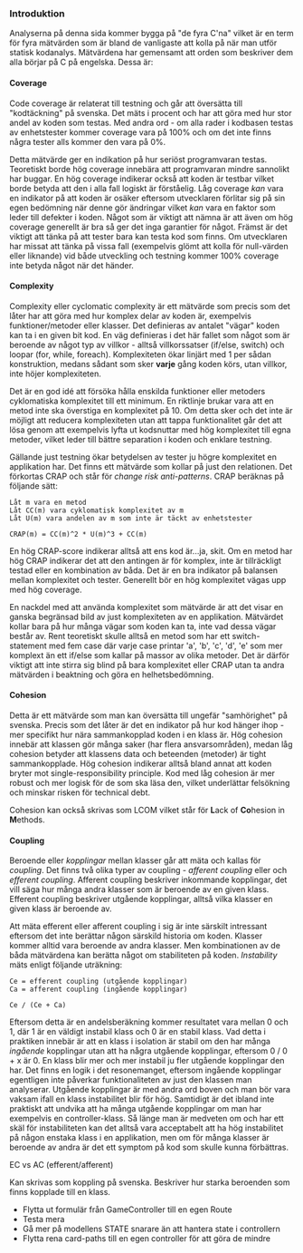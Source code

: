 ### Introduktion
Analyserna på denna sida kommer bygga på "de fyra C'na" vilket är en term för fyra mätvärden som är bland de 
vanligaste att kolla på när man utför statisk kodanalys. Mätvärdena har gemensamt att orden som beskriver dem alla 
börjar på C på engelska. Dessa är:

#### Coverage
Code coverage är relaterat till testning och går att översätta till "kodtäckning" på svenska. Det mäts i procent och 
har att göra med hur stor andel av koden som testas. Med andra ord - om alla rader i kodbasen testas av enhetstester 
kommer coverage vara på 100% och om det inte finns några tester alls kommer den vara på 0%.

Detta mätvärde ger en indikation på hur seriöst programvaran testas. Teoretiskt borde hög coverage innebära att 
programvaran mindre sannolikt har buggar. En hög coverage indikerar också att koden är testbar vilket borde betyda 
att den i alla fall logiskt är förståelig. Låg coverage *kan* vara en indikator på att koden är osäker eftersom 
utvecklaren förlitar sig på sin egen bedömning när denne gör ändringar vilket *kan* vara en faktor som leder till 
defekter i koden. Något som är viktigt att nämna är att även om hög coverage generellt är bra så ger det inga 
garantier för något. Främst är det viktigt att tänka på att tester bara kan testa kod som finns. Om utvecklaren har 
missat att tänka på vissa fall (exempelvis glömt att kolla för null-värden eller liknande) vid både utveckling och 
testning kommer 100% coverage inte betyda något när det händer.

#### Complexity
Complexity eller cyclomatic complexity är ett mätvärde som precis som det låter har att göra med hur komplex delar 
av koden är, exempelvis funktioner/metoder eller klasser. Det definieras av antalet "vägar" koden kan ta i en given 
bit kod. En väg definieras i det här fallet som något som är beroende av något typ av villkor - alltså villkorssatser 
(if/else, switch) och loopar (for, while, foreach). Komplexiteten ökar linjärt med 1 per sådan konstruktion, medans 
sådant som sker **varje** gång koden körs, utan villkor, inte höjer komplexiteten.

Det är en god idé att försöka hålla enskilda funktioner eller metoders cyklomatiska komplexitet till ett minimum. En 
riktlinje brukar vara att en metod inte ska överstiga en komplexitet på 10. Om detta sker och det inte är möjligt 
att reducera komplexiteten utan att tappa funktionalitet går det att lösa genom att exempelvis lyfta ut kodsnuttar med 
hög komplexitet till egna metoder, vilket leder till bättre separation i koden och enklare testning. 

Gällande just testning ökar betydelsen av tester ju högre komplexitet en applikation har. Det finns ett mätvärde som 
kollar på just den relationen. Det förkortas CRAP och står för *change risk anti-patterns*. CRAP beräknas på följande 
sätt:

```
Låt m vara en metod
Låt CC(m) vara cyklomatisk komplexitet av m
Låt U(m) vara andelen av m som inte är täckt av enhetstester

CRAP(m) = CC(m)^2 * U(m)^3 + CC(m)
```

En hög CRAP-score indikerar alltså att ens kod är...ja, skit. Om en metod har hög CRAP indikerar det att den 
antingen är för komplex, inte är tillräckligt testad eller en kombination av båda. Det är en bra indikator på 
balansen mellan komplexitet och tester. Generellt bör en hög komplexitet vägas upp med hög coverage. 

En nackdel med att använda komplexitet som mätvärde är att det visar en ganska begränsad bild av just komplexiteten 
av en applikation. Mätvärdet kollar bara på hur många vägar som koden kan ta, inte vad dessa vägar består av. Rent 
teoretiskt skulle alltså en metod som har ett switch-statement med fem case där varje case printar 'a', 'b', 'c', 
'd', 'e' som mer komplext än ett if/else som kallar på massor av olika metoder. Det är därför viktigt att inte 
stirra sig blind på bara komplexitet eller CRAP utan ta andra mätvärden i beaktning och göra en helhetsbedömning.

#### Cohesion
Detta är ett mätvärde som man kan översätta till ungefär "samhörighet" på svenska. Precis som det låter är det en 
indikator på hur kod hänger ihop - mer specifikt hur nära sammankopplad koden i en klass är. Hög cohesion innebär 
att klassen gör många saker (har flera ansvarsområden), medan låg cohesion betyder att klassens data och beteenden 
(metoder) är tight sammankopplade. Hög cohesion indikerar alltså bland annat att koden bryter mot single-responsibility 
principle. Kod med låg cohesion är mer robust och mer logisk för de som ska läsa den, vilket underlättar felsökning 
och minskar risken för technical debt.

Cohesion kan också skrivas som LCOM vilket står för **L**ack of **Co**hesion in **M**ethods.

#### Coupling
Beroende eller *kopplingar* mellan klasser går att mäta och kallas för *coupling*. Det finns två olika typer av 
coupling - *afferent coupling* eller och *efferent coupling*. Afferent coupling beskriver inkommande kopplingar, det 
vill säga hur många andra klasser som är beroende av en given klass. Efferent coupling beskriver utgående kopplingar,
alltså vilka klasser en given klass är beroende av.

Att mäta efferent eller afferent coupling i sig är inte särskilt intressant eftersom det inte berättar någon 
särskild historia om koden. Klasser kommer alltid vara beroende av andra klasser. Men kombinationen av de båda 
mätvärdena kan berätta något om stabiliteten på koden. *Instability* mäts enligt följande uträkning:

```
Ce = efferent coupling (utgående kopplingar)
Ca = afferent coupling (ingående kopplingar)

Ce / (Ce + Ca)
```

Eftersom detta är en andelsberäkning kommer resultatet vara mellan 0 och 1, där 1 är en väldigt instabil klass och 0 
är en stabil klass. Vad detta i praktiken innebär är att en klass i isolation är stabil om den har många *ingående* 
kopplingar utan att ha några utgående kopplingar, eftersom 0 / 0 + x är 0. En klass blir mer och mer instabil ju 
fler utgående kopplingar den har. Det finns en logik i det resonemanget, eftersom ingående kopplingar egentligen 
inte påverkar funktionaliteten av just den klassen man analyserar. Utgående kopplingar är med andra ord boven och 
man bör vara vaksam ifall en klass instabilitet blir för hög. Samtidigt är det ibland inte praktiskt att undvika att ha 
många utgående kopplingar om man har exempelvis en controller-klass. Så länge man är medveten om och har ett skäl för 
instabiliteten kan det alltså vara acceptabelt att ha hög instabilitet på någon enstaka klass i en applikation, men 
om för många klasser är beroende av andra är det ett symptom på kod som skulle kunna förbättras. 

EC vs AC (efferent/afferent)

Kan skrivas som koppling på svenska. Beskriver hur starka beroenden som finns kopplade till en klass.

- Flytta ut formulär från GameController till en egen Route
- Testa mera
- Gå mer på modellens STATE snarare än att hantera state i controllern
- Flytta rena card-paths till en egen controller för att göra de mindre
